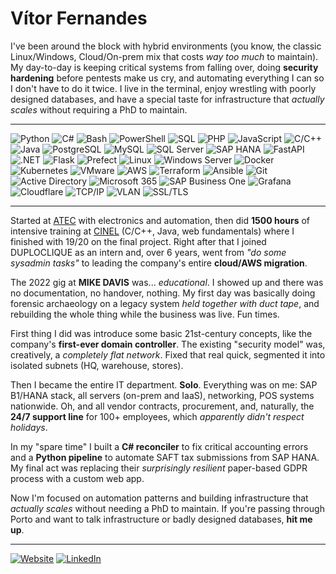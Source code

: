 # Vítor Fernandes


I've been around the block with hybrid environments (you know, the classic Linux/Windows, Cloud/On-prem mix that costs *way too much* to maintain). My day-to-day is keeping critical systems from falling over, doing **security hardening** before pentests make us cry, and automating everything I can so I don't have to do it twice. I live in the terminal, enjoy wrestling with poorly designed databases, and have a special taste for infrastructure that *actually scales* without requiring a PhD to maintain.

---

![Python](https://img.shields.io/badge/Python-3776AB?logo=python&logoColor=white) ![C#](https://img.shields.io/badge/C%23-239120?logo=csharp&logoColor=white) ![Bash](https://img.shields.io/badge/Bash-4EAA25?logo=gnubash&logoColor=white) ![PowerShell](https://img.shields.io/badge/PowerShell-5391FE?logo=powershell&logoColor=white) ![SQL](https://img.shields.io/badge/SQL-CC2927?logo=microsoftsqlserver&logoColor=white) ![PHP](https://img.shields.io/badge/PHP-777BB4?logo=php&logoColor=white) ![JavaScript](https://img.shields.io/badge/JavaScript-F7DF1E?logo=javascript&logoColor=black) ![C/C++](https://img.shields.io/badge/C%2B%2B-00599C?logo=c%2B%2B&logoColor=white) ![Java](https://img.shields.io/badge/Java-007396?logo=java&logoColor=white) ![PostgreSQL](https://img.shields.io/badge/PostgreSQL-336791?logo=postgresql&logoColor=white) ![MySQL](https://img.shields.io/badge/MySQL-4479A1?logo=mysql&logoColor=white) ![SQL Server](https://img.shields.io/badge/SQL%20Server-CC2927?logo=microsoftsqlserver&logoColor=white) ![SAP HANA](https://img.shields.io/badge/SAP%20HANA-0FAAFF?logo=sap&logoColor=white) ![FastAPI](https://img.shields.io/badge/FastAPI-009688?logo=fastapi&logoColor=white) ![.NET](https://img.shields.io/badge/.NET-512BD4?logo=dotnet&logoColor=white) ![Flask](https://img.shields.io/badge/Flask-000000?logo=flask&logoColor=white) ![Prefect](https://img.shields.io/badge/Prefect-024DFD?logo=prefect&logoColor=white) ![Linux](https://img.shields.io/badge/Linux-FCC624?logo=linux&logoColor=black) ![Windows Server](https://img.shields.io/badge/Windows%20Server-0078D6?logo=windows&logoColor=white) ![Docker](https://img.shields.io/badge/Docker-2496ED?logo=docker&logoColor=white) ![Kubernetes](https://img.shields.io/badge/Kubernetes-326CE5?logo=kubernetes&logoColor=white) ![VMware](https://img.shields.io/badge/VMware-607078?logo=vmware&logoColor=white) ![AWS](https://img.shields.io/badge/AWS-232F3E?logo=amazon-aws&logoColor=white) ![Terraform](https://img.shields.io/badge/Terraform-7B42BC?logo=terraform&logoColor=white) ![Ansible](https://img.shields.io/badge/Ansible-EE0000?logo=ansible&logoColor=white) ![Git](https://img.shields.io/badge/Git-F05032?logo=git&logoColor=white) ![Active Directory](https://img.shields.io/badge/Active%20Directory-0078D4?logo=microsoft&logoColor=white) ![Microsoft 365](https://img.shields.io/badge/Microsoft%20365-0078D4?logo=microsoft&logoColor=white) ![SAP Business One](https://img.shields.io/badge/SAP%20Business%20One-0FAAFF?logo=sap&logoColor=white) ![Grafana](https://img.shields.io/badge/Grafana-F46800?logo=grafana&logoColor=white) ![Cloudflare](https://img.shields.io/badge/Cloudflare-F38020?logo=cloudflare&logoColor=white) ![TCP/IP](https://img.shields.io/badge/TCP%2FIP-000000?logo=network&logoColor=white) ![VLAN](https://img.shields.io/badge/VLAN-000000?logo=network&logoColor=white) ![SSL/TLS](https://img.shields.io/badge/SSL%2FTLS-000000?logo=ssl&logoColor=white)

---

Started at [ATEC](https://www.atec.pt/) with electronics and automation, then did **1500 hours** of intensive training at [CINEL](https://www.cinel.pt/appv2) (C/C++, Java, web fundamentals) where I finished with 19/20 on the final project. Right after that I joined DUPLOCLIQUE as an intern and, over 6 years, went from *"do some sysadmin tasks"* to leading the company's entire **cloud/AWS migration**.

The 2022 gig at **MIKE DAVIS** was... *educational*. I showed up and there was no documentation, no handover, nothing. My first day was basically doing forensic archaeology on a legacy system *held together with duct tape*, and rebuilding the whole thing while the business was live. Fun times.

First thing I did was introduce some basic 21st-century concepts, like the company's **first-ever domain controller**. The existing "security model" was, creatively, a *completely flat network*. Fixed that real quick, segmented it into isolated subnets (HQ, warehouse, stores).

Then I became the entire IT department. **Solo**. Everything was on me: SAP B1/HANA stack, all servers (on-prem and IaaS), networking, POS systems nationwide. Oh, and all vendor contracts, procurement, and, naturally, the **24/7 support line** for 100+ employees, which *apparently didn't respect holidays*.

In my "spare time" I built a **C# reconciler** to fix critical accounting errors and a **Python pipeline** to automate SAFT tax submissions from SAP HANA. My final act was replacing their *surprisingly resilient* paper-based GDPR process with a custom web app.

Now I'm focused on automation patterns and building infrastructure that *actually scales* without needing a PhD to maintain. If you're passing through Porto and want to talk infrastructure or badly designed databases, **hit me up**.

---

[![Website](https://img.shields.io/badge/Website-vmef.pt-blue)](https://vmef.pt) [![LinkedIn](https://img.shields.io/badge/LinkedIn-vmef-0077B5?logo=linkedin)](https://linkedin.com/in/vmef)
